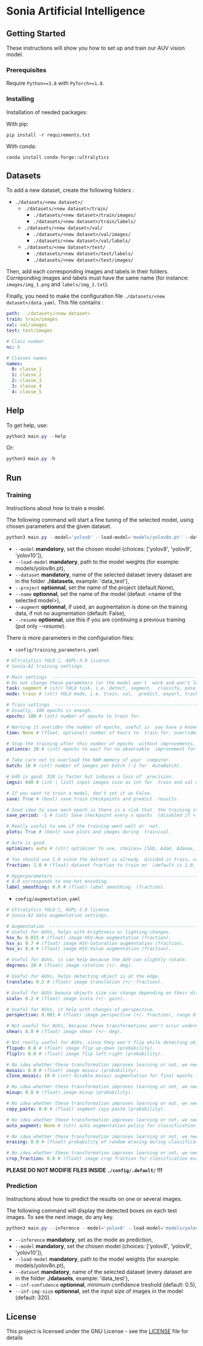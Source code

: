 # Sonia Artificial Intelligence

## Getting Started

These instructions will show you how to set up and train our AUV vision model.

### Prerequisites

Require `Python>=3.8` with `PyTorch>=1.8`.

### Installing

Installation of needed packages:

With pip:

```pip install -r requirements.txt```

With conda:

```conda install conda-forge::ultralytics```

## Datasets

To add a new dataset, create the following folders :
- `./datasets/<new dataset>/`
  - `./datasets/<new dataset>/train/`
    - `./datasets/<new dataset>/train/images/`
    - `./datasets/<new dataset>/train/labels/`
  - `./datasets/<new dataset>/val/`
    - `./datasets/<new dataset>/val/images/`
    - `./datasets/<new dataset>/val/labels/`
  - `./datasets/<new dataset>/test/`
    - `./datasets/<new dataset>/test/labels/`
    - `./datasets/<new dataset>/test/images/`

Then, add each corresponding images and labels in their folders. Correponding images and labels must have the same name (for instance: `images/img_1.png` and `labels/img_1.txt`).

Finally, you need to make the configuration file `./datasets/<new dataset>/data.yaml`. This file contains :

```yaml
path: ../datasets/<new dataset>
train: train/images
val: val/images
test: test/images

# Class number
nc: 5

# Classes names
names: 
  0: classe_1
  1: classe_2
  2: classe_3
  3: classe_4
  4: classe_5
```

## Help
To get help, use:
```powershell
python3 main.py --help
```
Or:
```powershell
python3 main.py -h
```

## Run

### Training
Instructions about how to train a model.

The following command will start a fine tuning of the selected model, using chosen parameters and the given dataset.

```powershell
python3 main.py --model='yolov8' --load-model='models/yolov8n.pt' --dataset='data_test' --project='robosub24' --name='my_model' --augment
```
 - `--model` **mandatory**, set the chosen model (choices: ['yolov8', 'yolov9', 'yolov10']),
 - `--load-model` **mandatory**, path to the model weights (for example: models/yolov8n.pt),
 - `--dataset` **mandatory**, name of the selected dataset (every dataset are in the folder **./datasets**, example: 'data_test'),
 - `--project` **optionnal**, set the name of the project (default:None),
 - `--name` **optionnal**, set the name of the model (defaut: \<name of the selected model\>),
 - `--augment` **optionnal**, if used, an augmentation is done on the training data, if not no augmentation (default: False),
 - `--resume` **optionnal**, use this if you are continuing a previous training (put only *--resume*).

There is more parameters in the configuration files:
 - `config/training_parameters.yaml`
 ```yaml
 # Ultralytics YOLO 🚀, AGPL-3.0 license.
 # Sonia-AI training settings.
 
 # Main settings  -------------------------------------------------------------------------------------------------------
 # Do not change these parameters (or the model won't  work and won't learn).
 task: segment # (str) YOLO task, i.e. detect, segment,  classify, pose.
 mode: train # (str) YOLO mode, i.e. train, val,  predict, export, track, benchmark.
 
 # Train settings  -------------------------------------------------------------------------------------------------------
 # Usually, 100 epochs is enough.
 epochs: 100 # (int) number of epochs to train for.
 
 # Warning it overides the number of epochs, useful is  you have a known delay to train your model (at the  competition).
 time: None # (float, optional) number of hours to  train for, overrides epochs if supplied.
 
 # Stop the training after this number of epochs  without improvements.
 patience: 20 # (int) epochs to wait for no observable  improvement for early stopping of training.
 
 # Take care not to overload the RAM memory of your  computer.
 batch: 16 # (int) number of images per batch (-1 for  AutoBatch).
 
 # 640 is good, 320 is faster but induces a loss of  precision.
 imgsz: 640 # (int | list) input images size as int for  train and val modes, or list[w,h] for predict and  export modes.
 
 # If you want to train a model, don't set it as False.
 save: True # (bool) save train checkpoints and predict  results.
 
 # Good idea to save each epoch is there is a risk that  the training stops.
 save_period: -1 # (int) Save checkpoint every x epochs  (disabled if < 1).
 
 # Really useful to see if the training went well or  not.
 plots: True # (bool) save plots and images during  train/val.
 
 # Auto is good.
 optimizer: auto # (str) optimizer to use, choices= [SGD, Adam, Adamax, AdamW, NAdam, RAdam, RMSProp,  auto].
 
 # You should use 1.0 since the dataset is already  divided in train, val and test sets.
 fraction: 1.0 # (float) dataset fraction to train on  (default is 1.0, all images in train set).
 
 # Hyperparameters -------------------------------------------------------------------------------------------------------
 # 0.0 corresponds to one-hot encoding.
 label_smoothing: 0.0 # (float) label smoothing  (fraction).
 ```
 - `config/augmentation.yaml`
 ```yaml
 # Ultralytics YOLO 🚀, AGPL-3.0 license.
 # Sonia-AI data augmentation settings.
 
 # Augmentation  -------------------------------------------------------------------------------------------------------
 # Useful for AUVs, helps with brightness or lighting changes.
 hsv_h: 0.015 # (float) image HSV-Hue augmentation (fraction).
 hsv_s: 0.7 # (float) image HSV-Saturation augmentation (fraction).
 hsv_v: 0.4 # (float) image HSV-Value augmentation (fraction).
 
 # Useful for AUVs, is can help because the AUV can slightly rotate.
 degrees: 20 # (float) image rotation (+/- deg).
 
 # Useful for AUVs, helps detecting object is at the edge.
 translate: 0.2 # (float) image translation (+/- fraction).

 # Useful for AUVs beauce objects size can change depending on their distance to the AUV.
 scale: 0.2 # (float) image scale (+/- gain).

 # Useful for AUVs, it help with changes of perspective. 
 perspective: 0.001 # (float) image perspective (+/- fraction), range 0-0.001.
 
 # Not useful for AUVs, because these transformations won't occur underwater.
 shear: 0.0 # (float) image shear (+/- deg).
 
 # Not really useful for AUVs, since they won't flip while detecting objects.
 flipud: 0.0 # (float) image flip up-down (probability).
 fliplr: 0.0 # (float) image flip left-right (probability).

 # No idea whether these transformation improves learning or not, we need to test it.
 mosaic: 0.0 # (float) image mosaic (probability).
 close_mosaic: 10 # (int) disable mosaic augmentation for final epochs (0 to disable).

 # No idea whether these transformation improves learning or not, we need to test it.
 mixup: 0.0 # (float) image mixup (probability).

 # No idea whether these transformation improves learning or not, we need to test it.
 copy_paste: 0.0 # (float) segment copy-paste (probability).

 # No idea whether these transformation improves learning or not, we need to test it.
 auto_augment: None # (str) auto augmentation policy for classification (randaugment, autoaugment, augmix).

 # No idea whether these transformation improves learning or not, we need to test it.
 erasing: 0.0 # (float) probability of random erasing during classification training (0-1).

 # No idea whether these transformation improves learning or not, we need to test it.
 crop_fraction: 0.0 # (float) image crop fraction for classification evaluation/inference (0-1).
 ```

**PLEASE DO NOT MODIFIE FILES INSIDE `./config/.default/` !!!**

### Prediction
Instructions about how to predict the results on one or several images.

The following command will display the detected boxes on each test images. To see the next image, do any key. 

```powershell
python3 main.py --inference --model='yolov8' --load-model='models/yolov8n.pt' --dataset='data_test' --inf-img-size=320 --inf-confidence=0.5
```
 - `--inference` **mandatory**, set as the mode as prediction,
 - `--model` **mandatory**, set the chosen model (choices: ['yolov8', 'yolov9', 'yolov10']),
 - `--load-model` **mandatory**, path to the model weights (for example: models/yolov8n.pt),
 - `--dataset` **mandatory**, name of the selected dataset (every dataset are in the folder **./datasets**, example: 'data_test'),
 - `--inf-confidence` **optionnal**, minimum confidence treshold (default: 0.5),
 - `--inf-img-size` **optionnal**, set the input size of images in the model (default: 320).

## License

This project is licensed under the GNU License - see the [LICENSE](LICENSE) file for details
